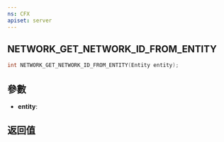 ```yaml
---
ns: CFX
apiset: server
---
```

## NETWORK_GET_NETWORK_ID_FROM_ENTITY

```c
int NETWORK_GET_NETWORK_ID_FROM_ENTITY(Entity entity);
```


## 參數
* **entity**: 

## 返回值

